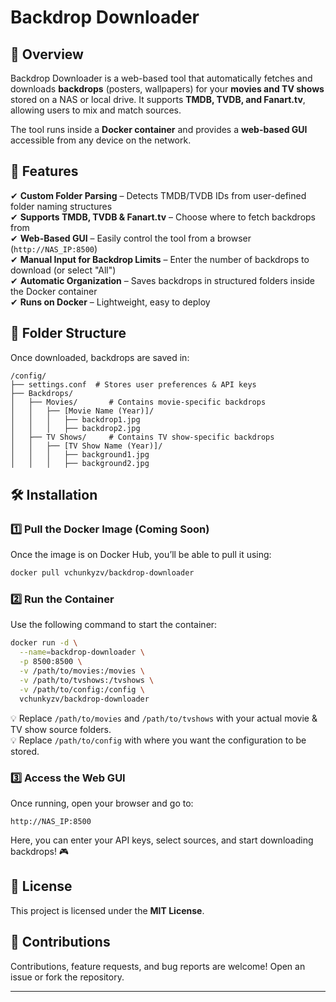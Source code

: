 # Backdrop Downloader

## 📌 Overview

Backdrop Downloader is a web-based tool that automatically fetches and downloads **backdrops** (posters, wallpapers) for your **movies and TV shows** stored on a NAS or local drive. It supports **TMDB, TVDB, and Fanart.tv**, allowing users to mix and match sources.

The tool runs inside a **Docker container** and provides a **web-based GUI** accessible from any device on the network.

## 🚀 Features

✔ **Custom Folder Parsing** – Detects TMDB/TVDB IDs from user-defined folder naming structures\
✔ **Supports TMDB, TVDB & Fanart.tv** – Choose where to fetch backdrops from\
✔ **Web-Based GUI** – Easily control the tool from a browser (`http://NAS_IP:8500`)\
✔ **Manual Input for Backdrop Limits** – Enter the number of backdrops to download (or select "All")\
✔ **Automatic Organization** – Saves backdrops in structured folders inside the Docker container\
✔ **Runs on Docker** – Lightweight, easy to deploy

## 👤 Folder Structure

Once downloaded, backdrops are saved in:

```
/config/
├── settings.conf  # Stores user preferences & API keys
├── Backdrops/
│   ├── Movies/       # Contains movie-specific backdrops
│   │   ├── [Movie Name (Year)]/
│   │   │   ├── backdrop1.jpg
│   │   │   ├── backdrop2.jpg
│   ├── TV Shows/     # Contains TV show-specific backdrops
│   │   ├── [TV Show Name (Year)]/
│   │   │   ├── background1.jpg
│   │   │   ├── background2.jpg
```

## 🛠 Installation

### **1️⃣ Pull the Docker Image (Coming Soon)**

Once the image is on Docker Hub, you’ll be able to pull it using:

```bash
docker pull vchunkyzv/backdrop-downloader
```

### **2️⃣ Run the Container**

Use the following command to start the container:

```bash
docker run -d \
  --name=backdrop-downloader \
  -p 8500:8500 \
  -v /path/to/movies:/movies \
  -v /path/to/tvshows:/tvshows \
  -v /path/to/config:/config \
  vchunkyzv/backdrop-downloader
```

💡 Replace `/path/to/movies` and `/path/to/tvshows` with your actual movie & TV show source folders.\
💡 Replace `/path/to/config` with where you want the configuration to be stored.

### **3️⃣ Access the Web GUI**

Once running, open your browser and go to:

```
http://NAS_IP:8500
```

Here, you can enter your API keys, select sources, and start downloading backdrops! 🎮

## 💜 License

This project is licensed under the **MIT License**.

## 📢 Contributions

Contributions, feature requests, and bug reports are welcome! Open an issue or fork the repository.

---

